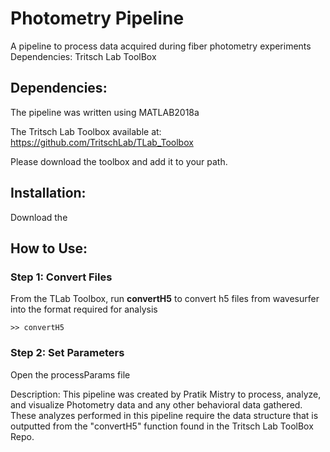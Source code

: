 # Photometry Pipeline

A pipeline to process data acquired during fiber photometry experiments
Dependencies: Tritsch Lab ToolBox 

## Dependencies:

The pipeline was written using MATLAB2018a

The Tritsch Lab Toolbox available at: https://github.com/TritschLab/TLab_Toolbox

Please download the toolbox and add it to your path.

## Installation:

Download the 

## How to Use:

### Step 1: Convert Files

From the TLab Toolbox, run **convertH5** to convert h5 files from wavesurfer into the format required for analysis

    >> convertH5

### Step 2: Set Parameters

Open the processParams file



Description: This pipeline was created by Pratik Mistry to process, analyze, and visualize Photometry data and any other behavioral data gathered. These analyzes performed in this pipeline require the data structure that is outputted from the "convertH5" function found in the Tritsch Lab ToolBox Repo.




